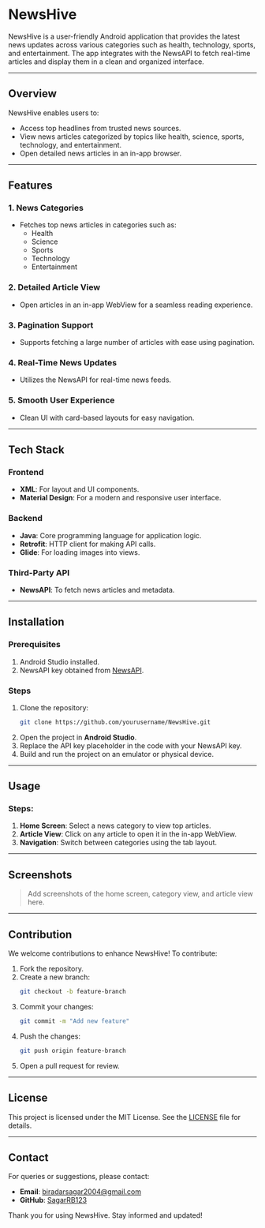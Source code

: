 # NewsHive

NewsHive is a user-friendly Android application that provides the latest news updates across various categories such as health, technology, sports, and entertainment. The app integrates with the NewsAPI to fetch real-time articles and display them in a clean and organized interface.

---

## Overview

NewsHive enables users to:

- Access top headlines from trusted news sources.
- View news articles categorized by topics like health, science, sports, technology, and entertainment.
- Open detailed news articles in an in-app browser.

---

## Features

### 1. News Categories
- Fetches top news articles in categories such as:
  - Health
  - Science
  - Sports
  - Technology
  - Entertainment

### 2. Detailed Article View
- Open articles in an in-app WebView for a seamless reading experience.

### 3. Pagination Support
- Supports fetching a large number of articles with ease using pagination.

### 4. Real-Time News Updates
- Utilizes the NewsAPI for real-time news feeds.

### 5. Smooth User Experience
- Clean UI with card-based layouts for easy navigation.

---

## Tech Stack

### Frontend
- **XML**: For layout and UI components.
- **Material Design**: For a modern and responsive user interface.

### Backend
- **Java**: Core programming language for application logic.
- **Retrofit**: HTTP client for making API calls.
- **Glide**: For loading images into views.

### Third-Party API
- **NewsAPI**: To fetch news articles and metadata.

---

## Installation

### Prerequisites
1. Android Studio installed.
2. NewsAPI key obtained from [NewsAPI](https://newsapi.org/).

### Steps
1. Clone the repository:
   ```bash
   git clone https://github.com/yourusername/NewsHive.git
   ```
2. Open the project in **Android Studio**.
3. Replace the API key placeholder in the code with your NewsAPI key.
4. Build and run the project on an emulator or physical device.

---

## Usage

### Steps:
1. **Home Screen**: Select a news category to view top articles.
2. **Article View**: Click on any article to open it in the in-app WebView.
3. **Navigation**: Switch between categories using the tab layout.

---

## Screenshots

> Add screenshots of the home screen, category view, and article view here.

---

## Contribution

We welcome contributions to enhance NewsHive! To contribute:

1. Fork the repository.
2. Create a new branch:
   ```bash
   git checkout -b feature-branch
   ```
3. Commit your changes:
   ```bash
   git commit -m "Add new feature"
   ```
4. Push the changes:
   ```bash
   git push origin feature-branch
   ```
5. Open a pull request for review.

---

## License

This project is licensed under the MIT License. See the [LICENSE](LICENSE) file for details.

---

## Contact

For queries or suggestions, please contact:

- **Email**: biradarsagar2004@gmail.com
- **GitHub**: [SagarRB123](https://github.com/SagarRB123)

Thank you for using NewsHive. Stay informed and updated!
